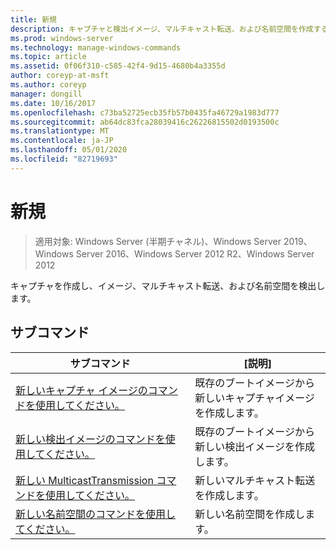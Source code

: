```yaml
---
title: 新規
description: キャプチャと検出イメージ、マルチキャスト転送、および名前空間を作成する新しいのリファレンストピックです。
ms.prod: windows-server
ms.technology: manage-windows-commands
ms.topic: article
ms.assetid: 0f06f310-c585-42f4-9d15-4680b4a3355d
author: coreyp-at-msft
ms.author: coreyp
manager: dongill
ms.date: 10/16/2017
ms.openlocfilehash: c73ba52725ecb35fb57b0435fa46729a1983d777
ms.sourcegitcommit: ab64dc83fca28039416c26226815502d0193500c
ms.translationtype: MT
ms.contentlocale: ja-JP
ms.lasthandoff: 05/01/2020
ms.locfileid: "82719693"
---
```

# <a name="new"></a>新規

> 適用対象: Windows Server (半期チャネル)、Windows Server 2019、Windows Server 2016、Windows Server 2012 R2、Windows Server 2012

キャプチャを作成し、イメージ、マルチキャスト転送、および名前空間を検出します。

## <a name="subcommands"></a>サブコマンド
|サブコマンド|[説明]|
|-------|--------|
|[新しいキャプチャ イメージのコマンドを使用してください。](using-the-new-captureimage-command.md)|既存のブートイメージから新しいキャプチャイメージを作成します。|
|[新しい検出イメージのコマンドを使用してください。](using-the-new-discoverimage-command.md)|既存のブートイメージから新しい検出イメージを作成します。|
|[新しい MulticastTransmission コマンドを使用してください。](using-the-new-multicasttransmission-command.md)|新しいマルチキャスト転送を作成します。|
|[新しい名前空間のコマンドを使用してください。](using-the-new-namespace-command.md)|新しい名前空間を作成します。|
